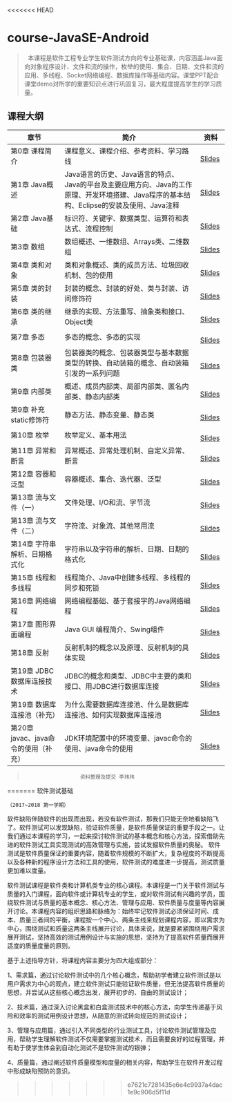 <<<<<<< HEAD
# course-JavaSE-Android

>    本课程是软件工程专业学生软件测试方向的专业基础课，内容涵盖Java面向对象程序设计、文件和流的操作，枚举的使用、集合、日期、文件和流的应用、多线程、Socket网络编程、数据库操作等基础内容。课堂PPT配合课堂demo对所学的重要知识点进行巩固复习，最大程度提高学生的学习质量。
&nbsp;

## 课程大纲


| 章节 | 简介 | 资料 |
|-----|-----|-----|
|第0章 课程简介|课程意义、课程介绍、参考资料、学习路线|[<img src="https://raw.githubusercontent.com/TelerikAcademy/Common/master/icons/presentation.png" height="15" />Slides](/ch01/第0章%20课程简介.pptx)|
|第1章 Java概述|Java语言的历史、Java语言的特点、Java的平台及主要应用方向、Java的工作原理、开发环境搭建、Java程序的基本结构、Eclipse的安装及使用、Java注释|[<img src="https://raw.githubusercontent.com/TelerikAcademy/Common/master/icons/presentation.png" height="15" />Slides](/ch01/第1章%20Java概述.pptx)|
|第2章 Java基础|标识符、关键字、数据类型、运算符和表达式、流程控制|[<img src="https://raw.githubusercontent.com/TelerikAcademy/Common/master/icons/presentation.png" height="15" />Slides](/ch02/第2章%20Java基础.pptx)|
|第3章 数组|数组概述、一维数组、Arrays类、二维数组|[<img src="https://raw.githubusercontent.com/TelerikAcademy/Common/master/icons/presentation.png" height="15" />Slides](/ch03/第3章%20数组.pptx)|
|第4章 类和对象|类和对象概述、类的成员方法、垃圾回收机制、包的使用|[<img src="https://raw.githubusercontent.com/TelerikAcademy/Common/master/icons/presentation.png" height="15" />Slides](/ch04/第4章%20类和对象.pptx)|
|第5章 类的封装|封装的概念、封装的好处、类与封装、访问修饰符|[<img src="https://raw.githubusercontent.com/TelerikAcademy/Common/master/icons/presentation.png" height="15" />Slides](/ch05/第5章%20类的封装.pptx)|
|第6章 类的继承|继承的实现、方法重写、抽象类和接口、Object类|[<img src="https://raw.githubusercontent.com/TelerikAcademy/Common/master/icons/presentation.png" height="15" />Slides](/ch06/第6章%20类的继承.pptx)|
|第7章 多态|多态的概念、多态的实现|[<img src="https://raw.githubusercontent.com/TelerikAcademy/Common/master/icons/presentation.png" height="15" />Slides](/ch07/第7章%20多态.pptx)|
|第8章 包装器类|包装器类的概念、包装器类型与基本数据类型的转换、自动装箱的概念、自动装箱引发的一系列问题|[<img src="https://raw.githubusercontent.com/TelerikAcademy/Common/master/icons/presentation.png" height="15" />Slides](/ch08/第8章%20包装器类.pptx)|
|第9章 内部类|概述、成员内部类、局部内部类、匿名内部类、静态内部类|[<img src="https://raw.githubusercontent.com/TelerikAcademy/Common/master/icons/presentation.png" height="15" />Slides](/ch09/第9章%201_内部类.pptx)|
|第9章 补充static修饰符|静态方法、静态变量、静态类|[<img src="https://raw.githubusercontent.com/TelerikAcademy/Common/master/icons/presentation.png" height="15" />Slides](/ch09/第9章%202_static修饰符.pptx)|
|第10章 枚举|枚举定义、基本用法|[<img src="https://raw.githubusercontent.com/TelerikAcademy/Common/master/icons/presentation.png" height="15" />Slides](/ch10/第10章%20枚举.pptx)|
|第11章 异常和断言|异常概述、异常处理机制、自定义异常、断言|[<img src="https://raw.githubusercontent.com/TelerikAcademy/Common/master/icons/presentation.png" height="15" />Slides](/ch11/第11章%20异常和断言.pptx)|
|第12章 容器和泛型|容器概述、集合、迭代器、泛型|[<img src="https://raw.githubusercontent.com/TelerikAcademy/Common/master/icons/presentation.png" height="15" />Slides](/ch12/第12章%20容器和泛型.pptx)|
|第13章 流与文件（一）|文件处理、I/O和流、字节流|[<img src="https://raw.githubusercontent.com/TelerikAcademy/Common/master/icons/presentation.png" height="15" />Slides](/ch13/第13章%20流与文件（一）.pptx)|
|第13章 流与文件（二）|字符流、对象流、其他常用流|[<img src="https://raw.githubusercontent.com/TelerikAcademy/Common/master/icons/presentation.png" height="15" />Slides](/ch13/第13章%20流与文件（二）.pptx)|
|第14章 字符串解析、日期格式化|字符串以及字符串的解析、日期、日期的格式化|[<img src="https://raw.githubusercontent.com/TelerikAcademy/Common/master/icons/presentation.png" height="15" />Slides](/ch14/第14章%20字符串解析、日期格式化.pptx)|
|第15章 线程和多线程|线程简介、Java中创建多线程、多线程的同步和死锁|[<img src="https://raw.githubusercontent.com/TelerikAcademy/Common/master/icons/presentation.png" height="15" />Slides](/ch15/第15章%20线程和多线程.pptx)|
|第16章 网络编程|网络编程基础、基于套接字的Java网络编程|[<img src="https://raw.githubusercontent.com/TelerikAcademy/Common/master/icons/presentation.png" height="15" />Slides](/ch16/第16章%20网络编程.pptx)|
|第17章 图形界面编程|Java GUI 编程简介、Swing组件|[<img src="https://raw.githubusercontent.com/TelerikAcademy/Common/master/icons/presentation.png" height="15" />Slides](/ch17/第17章%20图形界面编程.pptx)|
|第18章 反射|反射机制的概念以及原理、反射机制的具体实现|[<img src="https://raw.githubusercontent.com/TelerikAcademy/Common/master/icons/presentation.png" height="15" />Slides](/ch18/第18章%20反射.pptx)|
|第19章 JDBC数据库连接技术|JDBC的概念和类型、JDBC中主要的类和接口、用JDBC进行数据库连接|[<img src="https://raw.githubusercontent.com/TelerikAcademy/Common/master/icons/presentation.png" height="15" />Slides](/ch19/第19章%20JDBC数据库连接技术.pptx)|
|第19章 数据库连接池（补充）|为什么需要数据库连接池、什么是数据库连接池、如何实现数据库连接池|[<img src="https://raw.githubusercontent.com/TelerikAcademy/Common/master/icons/presentation.png" height="15" />Slides](/ch19/第20章%20数据库连接池（补充）.pptx)|
|第20章 javac、java命令的使用（补充）|JDK环境配置中的环境变量、javac命令的使用、java命令的使用|[<img src="https://raw.githubusercontent.com/TelerikAcademy/Common/master/icons/presentation.png" height="15" />Slides](/ch20/第21章%20javac、java命令的使用（补充）.pptx)|




>						资料整理及提交 李玮玮
=======
软件测试基础

    （2017~2018 第一学期）

软件缺陷伴随软件的出现而出现，若没有软件测试，那我们只能无奈地看缺陷飞了。软件测试可以发现缺陷，验证软件质量，是软件质量保证的重要手段之一。让我们通过本课程的学习，一起来探讨软件测试的基本概念和核心方法，探索借助先进的软件测试工具实现测试的高效管理与实施，尝试发掘软件质量的奥秘。
软件测试是软件质量保证的重要内容，随着软件规模的不断扩大，复杂程度的不断提高以及各种新的程序设计方法和工具的使用，软件测试的难度进一步提高，测试质量更加难以度量。

软件测试课程是软件类和计算机类专业的核心课程。本课程是一门关于软件测试与质量的入门课程，面向软件或计算机专业的学生，或对软件测试有兴趣的学员，围绕软件测试与质量的基本概念、核心方法、管理与应用、软件质量与度量等内容展开讨论。本课程内容的组织思路和脉络为：始终牢记软件测试必须保证时间、成本、质量三者间的平衡，课程按一个中心、两条主线来规划课程内容，即以需求为中心，围绕测试和质量这两条主线展开讨论，具体来说，就是要紧紧围绕用户需求展开测试，坚持高效的测试用例设计与实施的思想，坚持为了提高软件质量而展开适度的质量度量的原则。

基于上述指导方针，将课程内容主要分为四大组成部分：

1、需求篇，通过讨论软件测试中的几个核心概念，帮助初学者建立软件测试是以用户需求为中心的观点，建立软件测试只能验证软件质量，但无法提高软件质量的思想，并尝试从这些核心概念出发，展开初步的、自由的测试设计；

2、技术篇，通过深入讨论黑盒和白盒测试技术中的核心方法，向学生传递基于风险和效率的测试用例设计思想，从随意的测试转向规范的测试设计；

3、管理与应用篇，通过引入不同类型的行业测试工具，讨论软件测试管理及应用，帮助学生理解软件测试不仅需要掌握测试技术，而且需要良好的过程管理，并有助于使学生体会到自动化测试不是软件测试的银弹；

4、质量篇，通过阐述软件质量模型和度量的相关内容，帮助学生在软件开发过程中形成缺陷预防的意识。
>>>>>>> e7621c7281435e6e4c9937a4dac1e9c906d5f11d
